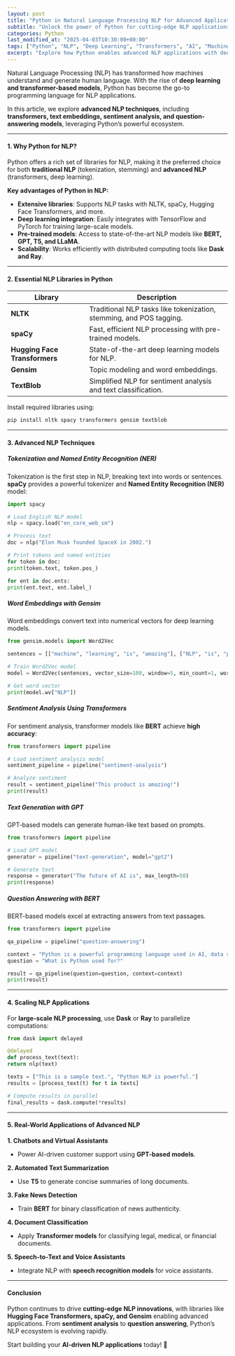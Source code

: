 ```yaml
---
layout: post
title: "Python in Natural Language Processing NLP for Advanced Applications"
subtitle: "Unlock the power of Python for cutting-edge NLP applications using deep learning and transformers"
categories: Python
last_modified_at: "2025-04-03T10:30:00+00:00"
tags: ["Python", "NLP", "Deep Learning", "Transformers", "AI", "Machine Learning"]
excerpt: "Explore how Python enables advanced NLP applications with deep learning and transformer models. Learn about key libraries, optimization techniques, and real-world use cases."
---
```

Natural Language Processing (NLP) has transformed how machines understand and generate human language. With the rise of **deep learning and transformer-based models**, Python has become the go-to programming language for NLP applications.

In this article, we explore **advanced NLP techniques**, including **transformers, text embeddings, sentiment analysis, and question-answering models**, leveraging Python’s powerful ecosystem.

---

#### 1. Why Python for NLP?

Python offers a rich set of libraries for NLP, making it the preferred choice for both **traditional NLP** (tokenization, stemming) and **advanced NLP** (transformers, deep learning).

**Key advantages of Python in NLP:**

- **Extensive libraries**: Supports NLP tasks with NLTK, spaCy, Hugging Face Transformers, and more.
- **Deep learning integration**: Easily integrates with TensorFlow and PyTorch for training large-scale models.
- **Pre-trained models**: Access to state-of-the-art NLP models like **BERT, GPT, T5, and LLaMA**.
- **Scalability**: Works efficiently with distributed computing tools like **Dask and Ray**.

---

#### 2. Essential NLP Libraries in Python

| Library | Description |
|---------|-------------|
| **NLTK** | Traditional NLP tasks like tokenization, stemming, and POS tagging. |
| **spaCy** | Fast, efficient NLP processing with pre-trained models. |
| **Hugging Face Transformers** | State-of-the-art deep learning models for NLP. |
| **Gensim** | Topic modeling and word embeddings. |
| **TextBlob** | Simplified NLP for sentiment analysis and text classification. |

Install required libraries using:

```bash  
pip install nltk spacy transformers gensim textblob  
```

---

#### 3. Advanced NLP Techniques

##### Tokenization and Named Entity Recognition (NER)

Tokenization is the first step in NLP, breaking text into words or sentences. **spaCy** provides a powerful tokenizer and **Named Entity Recognition (NER)** model:

```python  
import spacy

# Load English NLP model
nlp = spacy.load("en_core_web_sm")

# Process text
doc = nlp("Elon Musk founded SpaceX in 2002.")

# Print tokens and named entities
for token in doc:  
print(token.text, token.pos_)

for ent in doc.ents:  
print(ent.text, ent.label_)  
```

##### Word Embeddings with Gensim

Word embeddings convert text into numerical vectors for deep learning models.

```python  
from gensim.models import Word2Vec

sentences = [["machine", "learning", "is", "amazing"], ["NLP", "is", "powerful"]]

# Train Word2Vec model
model = Word2Vec(sentences, vector_size=100, window=5, min_count=1, workers=4)

# Get word vector
print(model.wv["NLP"])  
```

##### Sentiment Analysis Using Transformers

For sentiment analysis, transformer models like **BERT** achieve **high accuracy**:

```python  
from transformers import pipeline

# Load sentiment analysis model
sentiment_pipeline = pipeline("sentiment-analysis")

# Analyze sentiment
result = sentiment_pipeline("This product is amazing!")  
print(result)  
```

##### Text Generation with GPT

GPT-based models can generate human-like text based on prompts.

```python  
from transformers import pipeline

# Load GPT model
generator = pipeline("text-generation", model="gpt2")

# Generate text
response = generator("The future of AI is", max_length=50)  
print(response)  
```

##### Question Answering with BERT

BERT-based models excel at extracting answers from text passages.

```python  
from transformers import pipeline

qa_pipeline = pipeline("question-answering")

context = "Python is a powerful programming language used in AI, data science, and web development."  
question = "What is Python used for?"

result = qa_pipeline(question=question, context=context)  
print(result)  
```

---

#### 4. Scaling NLP Applications

For **large-scale NLP processing**, use **Dask** or **Ray** to parallelize computations:

```python  
from dask import delayed

@delayed  
def process_text(text):  
return nlp(text)

texts = ["This is a sample text.", "Python NLP is powerful."]  
results = [process_text(t) for t in texts]

# Compute results in parallel
final_results = dask.compute(*results)  
```

---

#### 5. Real-World Applications of Advanced NLP

**1. Chatbots and Virtual Assistants**
- Power AI-driven customer support using **GPT-based models**.

**2. Automated Text Summarization**
- Use **T5** to generate concise summaries of long documents.

**3. Fake News Detection**
- Train **BERT** for binary classification of news authenticity.

**4. Document Classification**
- Apply **Transformer models** for classifying legal, medical, or financial documents.

**5. Speech-to-Text and Voice Assistants**
- Integrate NLP with **speech recognition models** for voice assistants.

---

#### Conclusion

Python continues to drive **cutting-edge NLP innovations**, with libraries like **Hugging Face Transformers, spaCy, and Gensim** enabling advanced applications. From **sentiment analysis** to **question answering**, Python’s NLP ecosystem is evolving rapidly.

Start building your **AI-driven NLP applications** today! 🚀  
